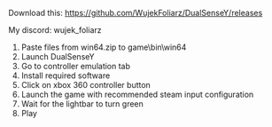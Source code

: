 Download this: https://github.com/WujekFoliarz/DualSenseY/releases

My discord: wujek_foliarz

1. Paste files from win64.zip to game\bin\win64
2. Launch DualSenseY
3. Go to controller emulation tab
4. Install required software
5. Click on xbox 360 controller button
6. Launch the game with recommended steam input configuration
7. Wait for the lightbar to turn green
8. Play
